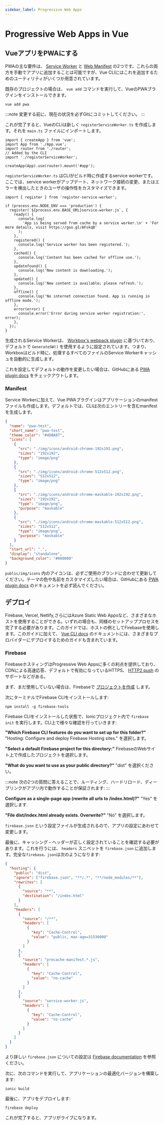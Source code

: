 ```yaml
---
sidebar_label: Progressive Web Apps
---
```


<head>
  <title>Vue PWA | Add Progressive Web Apps to Vue.js Projects | Ionic</title>
  <meta
    name="description"
    content="Run the 'vue add' command to install the progressive web app plugin. Learn more about how to add PWA to your existing Vue project."
  />
</head>

# Progressive Web Apps in Vue

## VueアプリをPWAにする

PWAの主な要件は、 <a href="https://developers.google.com/web/fundamentals/primers/service-workers/" target="_blank">Service Worker</a> と <a href="https://developers.google.com/web/fundamentals/web-app-manifest/" target="_blank">Web Manifest</a> の2つです。これらの両方を手動でアプリに追加することは可能ですが、Vue CLIにはこれを追加するためのユーティリティがいくつか用意されています。

既存のプロジェクトの場合は、 `vue add` コマンドを実行して、VueのPWAプラグインをインストールできます。

```shell
vue add pwa
```

:::note
変更する前に、現在の状況を必ずGitにコミットしてください。
:::

これが完了すると、VueのCLIは新しく `registerServiceWorker.ts` を作成します。それを `main.ts` ファイルにインポートします。

```tsx
import { createApp } from 'vue';
import App from './App.vue';
import router from './router';
// Added by the CLI
import './registerServiceWorker';

createApp(App).use(router).mount('#app');
```

`registerServiceWorker.ts` はCLIがビルド時に作成するservice workerです。ここでは、service workerがアップデート、ネットワーク接続の変更、またはエラーを検出したときのユーザの操作性をカスタマイズできます。

```tsx
import { register } from 'register-service-worker';

if (process.env.NODE_ENV === 'production') {
  register(`${process.env.BASE_URL}service-worker.js`, {
    ready() {
      console.log(
        'App is being served from cache by a service worker.\n' + 'For more details, visit https://goo.gl/AFskqB'
      );
    },
    registered() {
      console.log('Service worker has been registered.');
    },
    cached() {
      console.log('Content has been cached for offline use.');
    },
    updatefound() {
      console.log('New content is downloading.');
    },
    updated() {
      console.log('New content is available; please refresh.');
    },
    offline() {
      console.log('No internet connection found. App is running in offline mode.');
    },
    error(error) {
      console.error('Error during service worker registration:', error);
    },
  });
}
```

生成されるService Workerは、 [Workbox's webpack plugin](https://developers.google.com/web/tools/workbox/modules/workbox-webpack-plugin) に基づいており、デフォルトで `GenerateSW()` を使用するように設定されています。つまり、Workboxはビルド時に、処理するすべてのファイルのService Workerキャッシュを自動的に生成します。

これを設定してデフォルトの動作を変更したい場合は、GitHubにある [PWA plugin docs](https://github.com/vuejs/vue-cli/tree/dev/packages/%40vue/cli-plugin-pwa#configuration) をチェックアウトします。

### Manifest

Service Workerに加えて、Vue PWAプラグインはアプリケーションのmanifestファイルも作成します。デフォルトでは、CLIは次のエントリーを含むmanifestを生成します。

```json
{
  "name": "pwa-test",
  "short_name": "pwa-test",
  "theme_color": "#4DBA87",
  "icons": [
    {
      "src": "./img/icons/android-chrome-192x192.png",
      "sizes": "192x192",
      "type": "image/png"
    },
    {
      "src": "./img/icons/android-chrome-512x512.png",
      "sizes": "512x512",
      "type": "image/png"
    },
    {
      "src": "./img/icons/android-chrome-maskable-192x192.png",
      "sizes": "192x192",
      "type": "image/png",
      "purpose": "maskable"
    },
    {
      "src": "./img/icons/android-chrome-maskable-512x512.png",
      "sizes": "512x512",
      "type": "image/png",
      "purpose": "maskable"
    }
  ],
  "start_url": ".",
  "display": "standalone",
  "background_color": "#000000"
}
```

`public/img/icons` 内のアイコンは、必ずご使用のブランドに合わせて更新してください。テーマの色や名前をカスタマイズしたい場合は、GitHubにある [PWA plugin docs](https://github.com/vuejs/vue-cli/tree/dev/packages/%40vue/cli-plugin-pwa#configuration) のドキュメントを必ず読んでください。

## デプロイ

Firebase, Vercel, Netlify,さらにはAzure Static Web Appsなど、さまざまなホストを使用することができる。いずれの場合も、同様のセットアッププロセスを完了する必要があります。このガイドでは、ホストの例としてFirebaseを使用します。このガイドに加えて、 [Vue CLI docs](https://cli.vuejs.org/guide/deployment.html) のドキュメントには、さまざまなプロバイダーにデプロイするためのガイドも含まれています。

### Firebase

FirebaseホスティングはProgressive Web Appsに多くの利点を提供しており、CDNによる高速応答、デフォルトで有効になっているHTTPS、 [HTTP2 push](https://firebase.googleblog.com/2016/09/http2-comes-to-firebase-hosting.html) のサポートなどがある。

まず、まだ使用していない場合は、Firebaseで [プロジェクトを作成](https://console.firebase.google.com) します。

次にターミナルでFirebase CLIをインストールします:

```shell
npm install -g firebase-tools
```

Firebase CLIをインストールした状態で、Ionicプロジェクト内で `firebase init` を実行します。CLI上で様々な確認を行っていきます:

**"Which Firebase CLI features do you want to set up for this folder?"**  "Hosting: Configure and deploy Firebase Hosting sites." を選択します。

**"Select a default Firebase project for this directory:"** FirebaseのWebサイト上で作成したプロジェクトを選択します。

**"What do you want to use as your public directory?"** "dist" を選択ください。

:::note
次の2つの質問に答えることで、ルーティング、ハードリロード、ディープリンクがアプリ内で動作することが保証されます:
:::

**Configure as a single-page app (rewrite all urls to /index.html)?"** "Yes" を選択します.

**"File dist/index.html already exists. Overwrite?"** "No" を選択します。

`firebase.json` という設定ファイルが生成されるので、アプリの設定にあわせて変更します。

最後に、キャッシング・ヘッダーが正しく設定されていることを確認する必要があります。これを行うには、 `headers` スニペットを `firebase.json` に追加します。完全な`firebase。json`は次のようになります:

```json
{
  "hosting": {
    "public": "dist",
    "ignore": ["firebase.json", "**/.*", "**/node_modules/**"],
    "rewrites": [
      {
        "source": "**",
        "destination": "/index.html"
      }
    ],
    "headers": [
      {
        "source": "/**",
        "headers": [
          {
            "key": "Cache-Control",
            "value": "public, max-age=31536000"
          }
        ]
      },
      {
        "source": "precache-manifest.*.js",
        "headers": [
          {
            "key": "Cache-Control",
            "value": "no-cache"
          }
        ]
      },
      {
        "source": "service-worker.js",
        "headers": [
          {
            "key": "Cache-Control",
            "value": "no-cache"
          }
        ]
      }
    ]
  }
}
```

より詳しい `firebase.json` についての設定は [Firebase documentation](https://firebase.google.com/docs/hosting/full-config#section-firebase-json) を参照ください。

次に、次のコマンドを実行して、アプリケーションの最適化バージョンを構築します:

```shell
ionic build
```

最後に、アプリをデプロイします:

```shell
firebase deploy
```

これが完了すると、アプリがライブになります。
